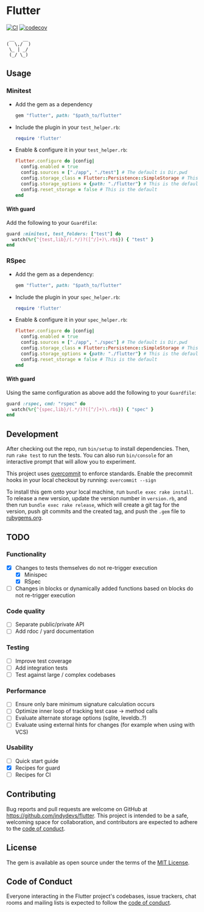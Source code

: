 # Flutter
[![CI](https://github.com/indydevs/flutter/actions/workflows/main.yml/badge.svg?branch=main)](https://github.com/indydevs/flutter/actions/workflows/main.yml)
[![codecov](https://codecov.io/github/indydevs/flutter/branch/main/graph/badge.svg?token=XANF37D9C1)](https://codecov.io/github/indydevs/flutter)

```
 __   __
(  \,/  )
 \_ | _/
 (_/ \_)
```
## Usage

### Minitest

- Add the gem as a dependency

  ```ruby
  gem "flutter", path: "$path_to/flutter"
  ```
- Include the plugin in your `test_helper.rb`:

  ```ruby
  require 'flutter'
  ```
- Enable & configure it in your `test_helper.rb`:

  ```ruby
  Flutter.configure do |config|
    config.enabled = true
    config.sources = ["./app", "./test"] # The default is Dir.pwd
    config.storage_class = Flutter::Persistence::SimpleStorage # This is the default
    config.storage_options = {path: "./flutter"} # This is the default
    config.reset_storage = false # This is the default
  end
  ```

#### With guard
Add the following to your `Guardfile`:

```ruby
guard :minitest, test_folders: ["test"] do
  watch(%r{^{test,lib}/(.*/)?([^/]+)\.rb$}) { "test" }
end
```

### RSpec

- Add the gem as a dependency:

  ```ruby
  gem "flutter", path: "$path_to/flutter"
  ```
- Include the plugin in your `spec_helper.rb`:

  ```ruby
  require 'flutter'
  ```
- Enable & configure it in your `spec_helper.rb`:

  ```ruby
  Flutter.configure do |config|
    config.enabled = true
    config.sources = ["./app", "./spec"] # The default is Dir.pwd
    config.storage_class = Flutter::Persistence::SimpleStorage # This is the default
    config.storage_options = {path: "./flutter"} # This is the default
    config.reset_storage = false # This is the default
  end
  ```
#### With guard
Using the same configuration as above add the following to your `Guardfile`:

```ruby
guard :rspec, cmd: "rspec" do
  watch(%r{^{spec,lib}/(.*/)?([^/]+)\.rb$}) { "spec" }
end
```

## Development

After checking out the repo, run `bin/setup` to install dependencies. Then, run `rake test` to run the tests. You can also run `bin/console` for an interactive prompt that will allow you to experiment.

This project uses [overcommit](https://github.com/sds/overcommit) to enforce standards. Enable the precommit hooks in your local checkout by running: `overcommit --sign`

To install this gem onto your local machine, run `bundle exec rake install`. To release a new version, update the version number in `version.rb`, and then run `bundle exec rake release`, which will create a git tag for the version, push git commits and the created tag, and push the `.gem` file to [rubygems.org](https://rubygems.org).

## TODO

### Functionality
- [x] Changes to tests themselves do not re-trigger execution
  - [x] Minispec
  - [x] RSpec
- [ ] Changes in blocks or dynamically added functions based on blocks do not re-trigger execution

### Code quality
- [ ] Separate public/private API
- [ ] Add rdoc / yard documentation

### Testing
- [ ] Improve test coverage
- [ ] Add integration tests
- [ ] Test against large / complex codebases

### Performance
- [ ] Ensure only bare minimum signature calculation occurs
- [ ] Optimize inner loop of tracking test case -> method calls
- [ ] Evaluate alternate storage options (sqlite, leveldb..?)
- [ ] Evaluate using external hints for changes (for example when using with VCS)

### Usability
- [ ] Quick start guide
- [x] Recipes for guard
- [ ] Recipes for CI

## Contributing

Bug reports and pull requests are welcome on GitHub at https://github.com/indydevs/flutter. This project is intended to be a safe, welcoming space for collaboration, and contributors are expected to adhere to the [code of conduct](https://github.com/indydevs/flutter/blob/main/CODE_OF_CONDUCT.md).

## License

The gem is available as open source under the terms of the [MIT License](https://opensource.org/licenses/MIT).

## Code of Conduct

Everyone interacting in the Flutter project's codebases, issue trackers, chat rooms and mailing lists is expected to follow the [code of conduct](https://github.com/indydevs/flutter/blob/main/CODE_OF_CONDUCT.md).
